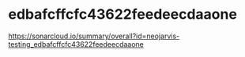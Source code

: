# edbafcffcfc43622feedeecdaaone
https://sonarcloud.io/summary/overall?id=neojarvis-testing_edbafcffcfc43622feedeecdaaone
